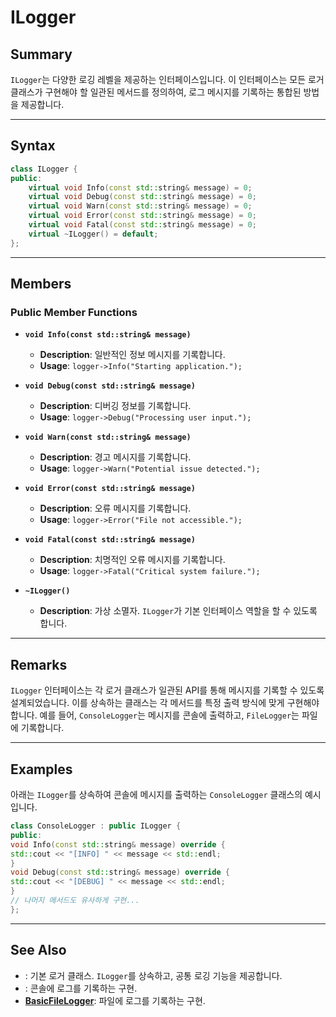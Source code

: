 # ILogger

<secondary-label ref="interface"/>

## Summary

`ILogger`는 다양한 로깅 레벨을 제공하는 인터페이스입니다. 이 인터페이스는 모든 로거 클래스가 구현해야 할 일관된 메서드를 정의하여, 로그 메시지를 기록하는 통합된 방법을 제공합니다.

---

## Syntax

``` c++
class ILogger {
public:
    virtual void Info(const std::string& message) = 0;
    virtual void Debug(const std::string& message) = 0;
    virtual void Warn(const std::string& message) = 0;
    virtual void Error(const std::string& message) = 0;
    virtual void Fatal(const std::string& message) = 0;
    virtual ~ILogger() = default;
};
```

---

## Members

### Public Member Functions

- **`void Info(const std::string& message)`**
    - **Description**: 일반적인 정보 메시지를 기록합니다.
    - **Usage**: `logger->Info("Starting application.");`

- **`void Debug(const std::string& message)`**
    - **Description**: 디버깅 정보를 기록합니다.
    - **Usage**: `logger->Debug("Processing user input.");`

- **`void Warn(const std::string& message)`**
    - **Description**: 경고 메시지를 기록합니다.
    - **Usage**: `logger->Warn("Potential issue detected.");`

- **`void Error(const std::string& message)`**
    - **Description**: 오류 메시지를 기록합니다.
    - **Usage**: `logger->Error("File not accessible.");`

- **`void Fatal(const std::string& message)`**
    - **Description**: 치명적인 오류 메시지를 기록합니다.
    - **Usage**: `logger->Fatal("Critical system failure.");`

- **`~ILogger()`**
    - **Description**: 가상 소멸자. `ILogger`가 기본 인터페이스 역할을 할 수 있도록 합니다.

---

## Remarks

`ILogger` 인터페이스는 각 로거 클래스가 일관된 API를 통해 메시지를 기록할 수 있도록 설계되었습니다. 이를 상속하는 클래스는 각 메서드를 특정 출력 방식에 맞게 구현해야 합니다. 예를 들어,
`ConsoleLogger`는 메시지를 콘솔에 출력하고, `FileLogger`는 파일에 기록합니다.

---

## Examples

아래는 `ILogger`를 상속하여 콘솔에 메시지를 출력하는 `ConsoleLogger` 클래스의 예시입니다.

``` c++
class ConsoleLogger : public ILogger {
public:
void Info(const std::string& message) override {
std::cout << "[INFO] " << message << std::endl;
}
void Debug(const std::string& message) override {
std::cout << "[DEBUG] " << message << std::endl;
}
// 나머지 메서드도 유사하게 구현...
};
```

---

## See Also

- **[](BaseLogger.md)**: 기본 로거 클래스. `ILogger`를 상속하고, 공통 로깅 기능을 제공합니다.
- **[](ConsoleLogger.md)**: 콘솔에 로그를 기록하는 구현.
- **[BasicFileLogger](FileLogger.md)**: 파일에 로그를 기록하는 구현.
